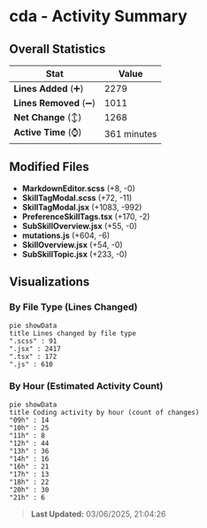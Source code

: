 # cda - Activity Summary 

## Overall Statistics

| Stat                   | Value                                                             |
| ---------------------- | ----------------------------------------------------------------- |
| **Lines Added** (➕)   | 2279                                          |
| **Lines Removed** (➖) | 1011                                        |
| **Net Change** (↕)    | 1268                |
| **Active Time** (⌚)   | 361 minutes |


## Modified Files
- **MarkdownEditor.scss** (+8, -0)
- **SkillTagModal.scss** (+72, -11)
- **SkillTagModal.jsx** (+1083, -992)
- **PreferenceSkillTags.tsx** (+170, -2)
- **SubSkillOverview.jsx** (+55, -0)
- **mutations.js** (+604, -6)
- **SkillOverview.jsx** (+54, -0)
- **SubSkillTopic.jsx** (+233, -0)

## Visualizations

### By File Type (Lines Changed)

```mermaid
pie showData
title Lines changed by file type
".scss" : 91
".jsx" : 2417
".tsx" : 172
".js" : 610
```

### By Hour (Estimated Activity Count)

```mermaid
pie showData
title Coding activity by hour (count of changes)
"09h" : 14
"10h" : 25
"11h" : 8
"12h" : 44
"13h" : 36
"14h" : 16
"16h" : 21
"17h" : 13
"18h" : 22
"20h" : 30
"21h" : 6
```


> **Last Updated:** 03/06/2025, 21:04:26